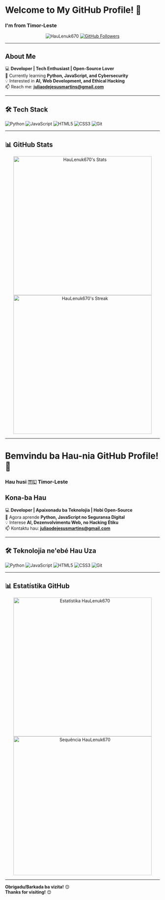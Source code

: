 # Welcome to My GitHub Profile! 👋  
### **I'm from Timor-Leste**  

<p align="center">
  <img src="https://komarev.com/ghpvc/?username=HauLenuk670&label=Profile%20Views&color=0e75b6&style=flat" alt="HauLenuk670" />
  <a href="https://github.com/HauLenuk670?tab=followers">
    <img src="https://img.shields.io/github/followers/HauLenuk670?label=Followers&style=social" alt="GitHub Followers">
  </a>
</p>

---

## **About Me**  
💻 **Developer | Tech Enthusiast | Open-Source Lover**  
🌱 Currently learning **Python, JavaScript, and Cybersecurity**  
💡 Interested in **AI, Web Development, and Ethical Hacking**  
📫 Reach me: **juliaodejesusmartins@gmail.com**  

---

## **🛠️ Tech Stack**  
![Python](https://img.shields.io/badge/Python-3776AB?style=for-the-badge&logo=python&logoColor=white)
![JavaScript](https://img.shields.io/badge/JavaScript-F7DF1E?style=for-the-badge&logo=javascript&logoColor=black)
![HTML5](https://img.shields.io/badge/HTML5-E34F26?style=for-the-badge&logo=html5&logoColor=white)
![CSS3](https://img.shields.io/badge/CSS3-1572B6?style=for-the-badge&logo=css3&logoColor=white)
![Git](https://img.shields.io/badge/Git-F05032?style=for-the-badge&logo=git&logoColor=white)

---

## **📊 GitHub Stats**  
<p align="center">
  <img src="https://github-readme-stats.vercel.app/api?username=HauLenuk670&show_icons=true&theme=radical" alt="HauLenuk670's Stats" width="450"/>
  <img src="https://github-readme-streak-stats.herokuapp.com/?user=HauLenuk670&theme=radical" alt="HauLenuk670's Streak" width="450"/>
</p>

---

# **Bemvindu ba Hau-nia GitHub Profile!** 👋  
### **Hau husi 🇹🇱 Timor-Leste**  

## **Kona-ba Hau**  
💻 **Developer | Apaixonadu ba Teknolojia | Hobi Open-Source**  
🌱 Agora aprende **Python, JavaScript no Seguransa Digital**  
💡 Interese **AI, Dezenvolvimentu Web, no Hacking Étiku**  
📫 Kontaktu hau: **juliaodejesusmartins@gmail.com**   

---

## **🛠️ Teknolojia ne'ebé Hau Uza**  
![Python](https://img.shields.io/badge/Python-3776AB?style=for-the-badge&logo=python&logoColor=white)
![JavaScript](https://img.shields.io/badge/JavaScript-F7DF1E?style=for-the-badge&logo=javascript&logoColor=black)
![HTML5](https://img.shields.io/badge/HTML5-E34F26?style=for-the-badge&logo=html5&logoColor=white)
![CSS3](https://img.shields.io/badge/CSS3-1572B6?style=for-the-badge&logo=css3&logoColor=white)
![Git](https://img.shields.io/badge/Git-F05032?style=for-the-badge&logo=git&logoColor=white)

---

## **📊 Estatístika GitHub**  
<p align="center">
  <img src="https://github-readme-stats.vercel.app/api?username=HauLenuk670&show_icons=true&theme=radical" alt="Estatístika HauLenuk670" width="450"/>
  <img src="https://github-readme-streak-stats.herokuapp.com/?user=HauLenuk670&theme=radical" alt="Sequência HauLenuk670" width="450"/>
</p>

---
  
**Obrigadu/Barkada ba vizita!** 😊  
**Thanks for visiting!** 😊  
